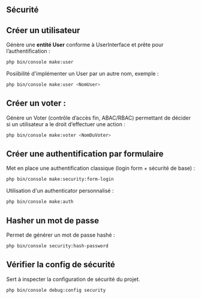 ## Sécurité

## Créer un utilisateur
Génère une **entité User** conforme à UserInterface et prête pour l’authentification : 
```bash
php bin/console make:user
```
Posiibilité d'implémenter un User par un autre nom, exemple :
```bash
php bin/console make:user <NomUser>
```

## Créer un voter : 
Génère un Voter (contrôle d’accès fin, ABAC/RBAC) permettant de décider si un utilisateur a le droit d’effectuer une action :
```bash
php bin/console make:voter <NomDuVoter>
```

## Créer une authentification par formulaire
Met en place une authentification classique (login form + sécurité de base) :
```bash
php bin/console make:security:form-login
```
Utilisation d'un authenticator personnalisé :
```bash
php bin/console make:auth
```
## Hasher un mot de passe
Permet de générer un mot de passe hashé :
```bash
php bin/console security:hash-password
```

## Vérifier la config de sécurité
Sert à inspecter la configuration de sécurité du projet.
```bash
php bin/console debug:config security
```